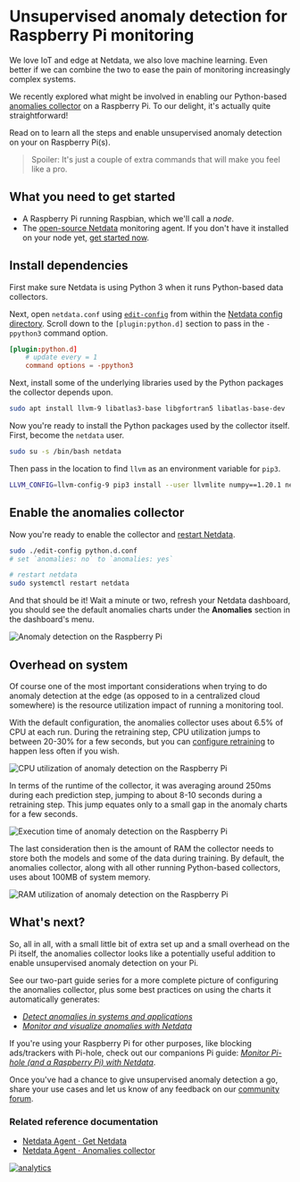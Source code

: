 <!--
title: "Unsupervised anomaly detection for Raspberry Pi monitoring"
description: "Use a low-overhead machine learning algorithm and an open-source monitoring tool to detect anomalous metrics on a Raspberry Pi."
image: /img/seo/guides/monitor/raspberry-pi-anomaly-detection.png
author: "Andy Maguire"
author_title: "Senior Machine Learning Engineer"
author_img: "/img/authors/andy-maguire.jpg"
custom_edit_url: https://github.com/netdata/netdata/edit/master/docs/guides/monitor/raspberry-pi-anomaly-detection.md
-->

# Unsupervised anomaly detection for Raspberry Pi monitoring

We love IoT and edge at Netdata, we also love machine learning. Even better if we can combine the two to ease the pain
of monitoring increasingly complex systems.

We recently explored what might be involved in enabling our Python-based [anomalies
collector](/collectors/python.d.plugin/anomalies/README.md) on a Raspberry Pi. To our delight, it's actually quite
straightforward! 

Read on to learn all the steps and enable unsupervised anomaly detection on your on Raspberry Pi(s).

> Spoiler: It's just a couple of extra commands that will make you feel like a pro.

## What you need to get started

- A Raspberry Pi running Raspbian, which we'll call a _node_.
- The [open-source Netdata](https://github.com/netdata/netdata) monitoring agent. If you don't have it installed on your
  node yet, [get started now](/docs/get-started.mdx).

## Install dependencies

First make sure Netdata is using Python 3 when it runs Python-based data collectors. 

Next, open `netdata.conf` using [`edit-config`](/docs/configure/nodes.md#use-edit-config-to-edit-configuration-files)
from within the [Netdata config directory](/docs/configure/nodes.md#the-netdata-config-directory). Scroll down to the
`[plugin:python.d]` section to pass in the `-ppython3` command option. 

```conf
[plugin:python.d]
    # update every = 1
    command options = -ppython3
```

Next, install some of the underlying libraries used by the Python packages the collector depends upon.

```bash
sudo apt install llvm-9 libatlas3-base libgfortran5 libatlas-base-dev
```

Now you're ready to install the Python packages used by the collector itself. First, become the `netdata` user.

```bash
sudo su -s /bin/bash netdata
```

Then pass in the location to find `llvm` as an environment variable for `pip3`.

```bash
LLVM_CONFIG=llvm-config-9 pip3 install --user llvmlite numpy==1.20.1 netdata-pandas==0.0.32 numba==0.50.1 scikit-learn==0.23.2 pyod==0.8.3
```

## Enable the anomalies collector

Now you're ready to enable the collector and [restart Netdata](/docs/configure/start-stop-restart.md).

```bash
sudo ./edit-config python.d.conf
# set `anomalies: no` to `anomalies: yes`

# restart netdata
sudo systemctl restart netdata
```

And that should be it! Wait a minute or two, refresh your Netdata dashboard, you should see the default anomalies
charts under the **Anomalies** section in the dashboard's menu.

![Anomaly detection on the Raspberry
Pi](https://user-images.githubusercontent.com/1153921/110149717-9d749c00-7d9b-11eb-853c-e041a36f0a41.png)

## Overhead on system

Of course one of the most important considerations when trying to do anomaly detection at the edge (as opposed to in a
centralized cloud somewhere) is the resource utilization impact of running a monitoring tool.

With the default configuration, the anomalies collector uses about 6.5% of CPU at each run. During the retraining step,
CPU utilization jumps to between 20-30% for a few seconds, but you can [configure
retraining](/collectors/python.d.plugin/anomalies/README.md#configuration) to happen less often if you wish.

![CPU utilization of anomaly detection on the Raspberry
Pi](https://user-images.githubusercontent.com/1153921/110149718-9d749c00-7d9b-11eb-9af8-46e2032cd1d0.png)

In terms of the runtime of the collector, it was averaging around 250ms during each prediction step, jumping to about
8-10 seconds during a retraining step. This jump equates only to a small gap in the anomaly charts for a few seconds.

![Execution time of anomaly detection on the Raspberry
Pi](https://user-images.githubusercontent.com/1153921/110149715-9cdc0580-7d9b-11eb-826d-faf6f620621a.png)

The last consideration then is the amount of RAM the collector needs to store both the models and some of the data
during training. By default, the anomalies collector, along with all other running Python-based collectors, uses about
100MB of system memory.

![RAM utilization of anomaly detection on the Raspberry
Pi](https://user-images.githubusercontent.com/1153921/110149720-9e0d3280-7d9b-11eb-883d-b1d4d9b9b5e1.png)

## What's next?

So, all in all, with a small little bit of extra set up and a small overhead on the Pi itself, the anomalies collector
looks like a potentially useful addition to enable unsupervised anomaly detection on your Pi.

See our two-part guide series for a more complete picture of configuring the anomalies collector, plus some best
practices on using the charts it automatically generates:

- [_Detect anomalies in systems and applications_](/docs/guides/monitor/anomaly-detection.md)
- [_Monitor and visualize anomalies with Netdata_](/docs/guides/monitor/visualize-monitor-anomalies.md)

If you're using your Raspberry Pi for other purposes, like blocking ads/trackers with Pi-hole, check out our companions
Pi guide: [_Monitor Pi-hole (and a Raspberry Pi) with Netdata_](/docs/guides/monitor/pi-hole-raspberry-pi.md).

Once you've had a chance to give unsupervised anomaly detection a go, share your use cases and let us know of any
feedback on our [community forum](https://community.netdata.cloud/t/anomalies-collector-feedback-megathread/767).  

### Related reference documentation

- [Netdata Agent · Get Netdata](/docs/get-started.mdx)
- [Netdata Agent · Anomalies collector](/collectors/python.d.plugin/anomalies/README.md)

[![analytics](https://www.google-analytics.com/collect?v=1&aip=1&t=pageview&_s=1&ds=github&dr=https%3A%2F%2Fgithub.com%2Fnetdata%2Fnetdata&dl=https%3A%2F%2Fmy-netdata.io%2Fgithub%2Fdocs%2Fguides%2Fmonitor%2Fraspberry-pi-anomaly-detection&_u=MAC~&cid=5792dfd7-8dc4-476b-af31-da2fdb9f93d2&tid=UA-64295674-3)](<>)
